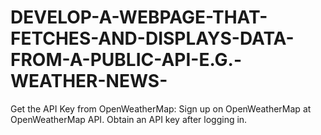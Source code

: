 # DEVELOP-A-WEBPAGE-THAT-FETCHES-AND-DISPLAYS-DATA-FROM-A-PUBLIC-API-E.G.-WEATHER-NEWS-
Get the API Key from OpenWeatherMap: Sign up on OpenWeatherMap at OpenWeatherMap API. Obtain an API key after logging in.
